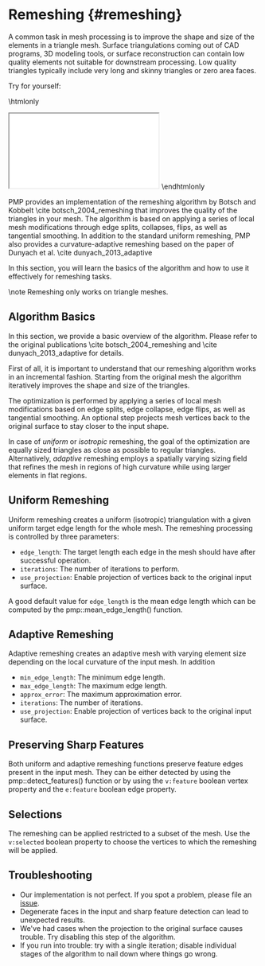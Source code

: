 # Remeshing {#remeshing}

A common task in mesh processing is to improve the shape and size of the elements in a triangle mesh. Surface triangulations coming out of CAD programs, 3D modeling tools, or surface reconstruction can contain low quality elements not suitable for downstream processing. Low quality triangles typically include very long and skinny triangles or zero area faces.

Try for yourself:

\htmlonly
<iframe class="demo" src="/demos/remeshing.html"></iframe>
\endhtmlonly

PMP provides an implementation of the remeshing algorithm by Botsch and Kobbelt \cite botsch_2004_remeshing that improves the quality of the triangles in your mesh. The algorithm is based on applying a series of local mesh modifications through edge splits, collapses, flips, as well as tangential smoothing. In addition to the standard uniform remeshing, PMP also provides a curvature-adaptive remeshing based on the paper of Dunyach et al. \cite dunyach_2013_adaptive

In this section, you will learn the basics of the algorithm and how to use it effectively for remeshing tasks.

\note Remeshing only works on triangle meshes.

## Algorithm Basics

In this section, we provide a basic overview of the algorithm. Please refer to the original publications \cite botsch_2004_remeshing and \cite dunyach_2013_adaptive for details.

First of all, it is important to understand that our remeshing algorithm works in an incremental fashion. Starting from the original mesh the algorithm iteratively improves the shape and size of the triangles.

The optimization is performed by applying a series of local mesh modifications based on edge splits, edge collapse, edge flips, as well as tangential smoothing. An optional step projects mesh vertices back to the original surface to stay closer to the input shape.

In case of _uniform_ or _isotropic_ remeshing, the goal of the optimization are equally sized triangles as close as possible to regular triangles. Alternatively, _adaptive_ remeshing employs a spatially varying sizing field that refines the mesh in regions of high curvature while using larger elements in flat regions.

## Uniform Remeshing

Uniform remeshing creates a uniform (isotropic) triangulation with a given uniform target edge length for the whole mesh. The remeshing processing is controlled by three parameters:

- `edge_length`: The target length each edge in the mesh should have after successful operation.
- `iterations`: The number of iterations to perform.
- `use_projection`: Enable projection of vertices back to the original input surface.

A good default value for `edge_length` is the mean edge length which can be computed by the pmp::mean_edge_length() function.

## Adaptive Remeshing

Adaptive remeshing creates an adaptive mesh with varying element size depending on the local curvature of the input mesh. In addition

- `min_edge_length`: The minimum edge length.
- `max_edge_length`: The maximum edge length.
- `approx_error`: The maximum approximation error.
- `iterations`: The number of iterations.
- `use_projection`: Enable projection of vertices back to the original input surface.

## Preserving Sharp Features

Both uniform and adaptive remeshing functions preserve feature edges present in the input mesh. They can be either detected by using the pmp::detect_features() function or by using the `v:feature` boolean vertex property and the `e:feature` boolean edge property.

## Selections

The remeshing can be applied restricted to a subset of the mesh. Use the `v:selected` boolean property to choose the vertices to which the remeshing will be applied.

## Troubleshooting

- Our implementation is not perfect. If you spot a problem, please file an [issue](https://github.com/pmp-library/pmp-library/issues).
- Degenerate faces in the input and sharp feature detection can lead to unexpected results.
- We've had cases when the projection to the original surface causes trouble. Try disabling this step of the algorithm.
- If you run into trouble: try with a single iteration; disable individual stages of the algorithm to nail down where things go wrong.
